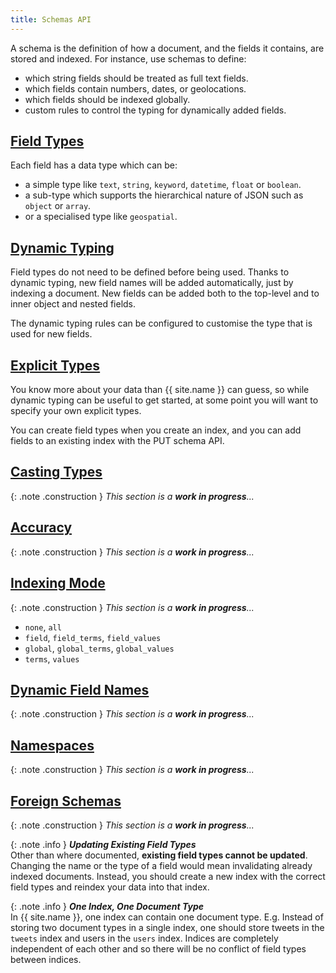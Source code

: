 ```yaml
---
title: Schemas API
---
```


A schema is the definition of how a document, and the fields it contains, are
stored and indexed. For instance, use schemas to define:

* which string fields should be treated as full text fields.
* which fields contain numbers, dates, or geolocations.
* which fields should be indexed globally.
* custom rules to control the typing for dynamically added fields.


## [Field Types](field-types)

Each field has a data type which can be:

* a simple type like `text`, `string`, `keyword`, `datetime`, `float` or `boolean`.
* a sub-type which supports the hierarchical nature of JSON such as `object` or `array`.
* or a specialised type like `geospatial`.


## [Dynamic Typing](dynamic-typing)
Field types do not need to be defined before being used. Thanks to dynamic
typing, new field names will be added automatically, just by indexing a
document. New fields can be added both to the top-level and to inner object and
nested fields.

The dynamic typing rules can be configured to customise the type that is used
for new fields.


## [Explicit Types](explicit-types)

You know more about your data than {{ site.name }} can guess, so while dynamic
typing can be useful to get started, at some point you will want to specify
your own explicit types.

You can create field types when you create an index, and you can add fields to
an existing index with the PUT schema API.


## [Casting Types](casting-types)

{: .note .construction }
_This section is a **work in progress**..._


## [Accuracy](accuracy)

{: .note .construction }
_This section is a **work in progress**..._


## [Indexing Mode](indexing-mode)

{: .note .construction }
_This section is a **work in progress**..._

* `none`, `all`
* `field`, `field_terms`, `field_values`
* `global`, `global_terms`, `global_values`
* `terms`, `values`


## [Dynamic Field Names](dynamic-field-names)

{: .note .construction }
_This section is a **work in progress**..._


## [Namespaces](namespaces)

{: .note .construction }
_This section is a **work in progress**..._


## [Foreign Schemas](foreign-schemas)

{: .note .construction }
_This section is a **work in progress**..._


{: .note .info }
**_Updating Existing Field Types_**<br>
Other than where documented, **existing field types cannot be updated**.
Changing the name or the type of a field would mean invalidating already indexed
documents. Instead, you should create a new index with the correct field types
and reindex your data into that index.


{: .note .info }
**_One Index, One Document Type_**<br>
In {{ site.name }}, one index can contain one document type. E.g. Instead of
storing two document types in a single index, one should store tweets in the
`tweets` index and users in the `users` index. Indices are completely
independent of each other and so there will be no conflict of field types
between indices.
